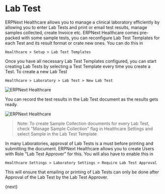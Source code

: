 <!-- add-breadcrumbs -->
# Lab Test

ERPNext Healthcare allows you to manage a clinical laboratory efficiently by allowing you to enter Lab Tests and print or email test results, manage samples collected, create Invoice etc. ERPNext Healthcare comes pre-packed with some sample tests, you can reconfigure Lab Test Templates for each Test and its result format or crate new ones. You can do this in

`Healthcare > Setup > Lab Text Templates`

Once you have all necessary Lab Test Templates configured, you can start creating Lab Tests by selecting a Test Template every time you create a Test. To create a new Lab Test

`Healthcare > Laboratory > Lab Test > New Lab Test`

<img class="screenshot" alt="ERPNext Healthcare" src="{{docs_base_url}}/assets/img/healthcare/lab_test_1.png">

You can record the test results in the Lab Test document as the results gets ready.

<img class="screenshot" alt="ERPNext Healthcare" src="{{docs_base_url}}/assets/img/healthcare/lab_test_2.png">

> Note: To create Sample Collection documents for every Lab Test, check "Manage Sample Collection" flag in Healthcare Settings and select Sample in the Lab Test Template

In many Laboratories, approval of Lab Tests is a must before printing and submitting the document. ERPNext Healthcare allows you to create Users with Role "Lab Test Approver" for this. You will also have to enable this in

`Healthcare Settings > Laboratory Settings > Require Lab Test Approval`

This will ensure that emailing or printing of Lab Tests can only be done after Approval of the Lab Test by the Lab Test Approver.

{next}
